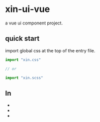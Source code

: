 # xin-ui-vue

a vue ui component project.

## quick start

import global css at the top of the entry file.

```javascript
import "xin.css"

// or

import "xin.scss"
```

## In

- [](https://unsplash.com/photos/KMNgms4bt-M)
- [](https://unsplash.com/photos/ooxzy4JN6gw)
- [](https://unsplash.com/photos/2JEALP6mrSA)